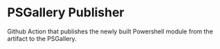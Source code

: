 # PSGallery Publisher

Github Action that publishes the newly built Powershell module from the artifact to the PSGallery.
